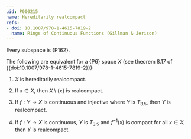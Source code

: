 ```yaml
---
uid: P000215
name: Hereditarily realcompact
refs:
- doi: 10.1007/978-1-4615-7819-2
  name: Rings of Continuous Functions (Gillman & Jerison)
---
```


Every subspace is {P162}. 

The following are equivalent for a {P6} space $X$ (see theorem 8.17 of {{doi:10.1007/978-1-4615-7819-2}}):

1. $X$ is hereditarily realcompact.

2. If $x\in X$, then $X\setminus \{x\}$ is realcompact.

3. If $f:Y\to X$ is continuous and injective where $Y$ is $T_{3.5}$, then $Y$ is realcompact.

4. If $f:Y\to X$ is continuous, $Y$ is $T_{3.5}$ and $f^{-1}(x)$ is compact for all $x\in X$, then $Y$ is realcompact.
